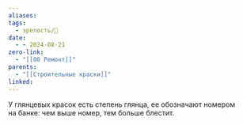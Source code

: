 ```yaml
---
aliases: 
tags:
  - зрелость/🌱
date:
  - - 2024-08-21
zero-link:
  - "[[00 Ремонт]]"
parents:
  - "[[Строительные краски]]"
linked:
---
```

У глянцевых красок есть степень глянца, ее обозначают номером на банке: чем выше номер, тем больше блестит.